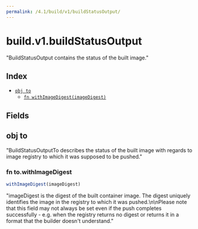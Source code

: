 ```yaml
---
permalink: /4.1/build/v1/buildStatusOutput/
---
```


# build.v1.buildStatusOutput

"BuildStatusOutput contains the status of the built image."

## Index

* [`obj to`](#obj-to)
  * [`fn withImageDigest(imageDigest)`](#fn-towithimagedigest)

## Fields

## obj to

"BuildStatusOutputTo describes the status of the built image with regards to image registry to which it was supposed to be pushed."

### fn to.withImageDigest

```ts
withImageDigest(imageDigest)
```

"imageDigest is the digest of the built container image. The digest uniquely identifies the image in the registry to which it was pushed.\n\nPlease note that this field may not always be set even if the push completes successfully - e.g. when the registry returns no digest or returns it in a format that the builder doesn't understand."